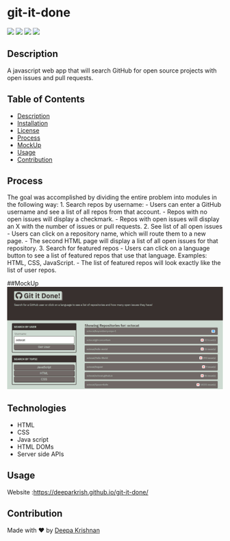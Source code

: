 # git-it-done
  <p align="left">
    <img src="https://img.shields.io/github/repo-size/deeparkrish/git-it-done" />
    <img src="https://img.shields.io/github/languages/top/deeparkrish/git-it-done"  />
    <img src="https://img.shields.io/github/issues/deeparkrish/git-it-done" />
    <img src="https://img.shields.io/github/last-commit/deeparkrish/git-it-done" >   
  </p>
  
## Description
  A javascript web app that will search GitHub for open source projects with open issues and pull requests.
  
## Table of Contents 
  * [Description](#description)
  * [Installation](#installation)
  * [License](#license)
  * [Process](#process)
  * [MockUp](#mockup)
  * [Usage](#usage)
  * [Contribution](#contribution)

## Process
  The goal was accomplished by dividing the entire problem into modules in the following way:
    1. Search repos by username:
      - Users can enter a GitHub username and see a list of all repos from that account.
      - Repos with no open issues will display a checkmark.
      - Repos with open issues will display an X with the number of issues or pull requests.
    2. See list of all open issues
      - Users can click on a repository name, which will route them to a new page.
      - The second HTML page will display a list of all open issues for that repository.
    3. Search for featured repos
        - Users can click on a language button to see a list of featured repos that use that language.
          Examples: HTML, CSS, JavaScript. 
        - The list of featured repos will look exactly like the list of user repos.

##MockUp
  ![image](https://github.com/Deeparkrish/git-it-done/blob/main/module-6-starter/assets/100-final-app.jpeg)

## Technologies
   *  HTML
   *  CSS
   *  Java script
   *  HTML DOMs
   *  Server side APIs

## Usage 
 Website :https://deeparkrish.github.io/git-it-done/

## Contribution
Made with ❤️ by [Deepa Krishnan](https://deeparkrish.github.io/git-it-done/)
